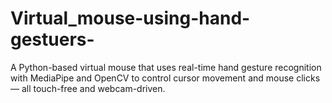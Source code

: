 # Virtual_mouse-using-hand-gestuers-
 A Python-based virtual mouse that uses real-time hand gesture recognition with MediaPipe and OpenCV to control cursor movement and mouse clicks — all touch-free and webcam-driven.
